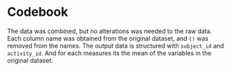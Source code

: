 # Codebook
The data was combined, but no alterations was needed to the raw data. Each column name was obtained from the original dataset, and `()` was removed from the names.
The output data is structured with `subject_id` and `activity_id`. And for each measures its the mean of the variables in the original dataset.